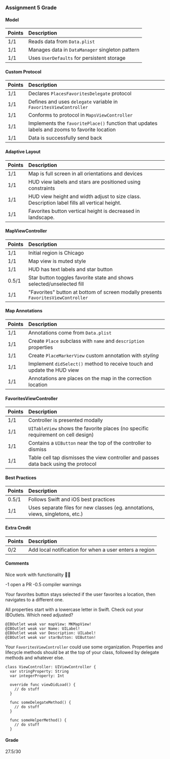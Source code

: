 ### Assignment 5 Grade

#### Model
| Points | Description |
| :--- | :--- |
| 1/1 | Reads data from `Data.plist` 
| 1/1 | Manages data in `DataManager` singleton pattern
| 1/1 | Uses `UserDefaults` for persistent storage

#### Custom Protocol
| Points | Description |
| :--- | :--- |
| 1/1 | Declares `PlacesFavoritesDelegate` protocol
| 1/1 | Defines and uses `delegate` variable in `FavoritesViewController`
| 1/1 | Conforms to protocol in `MapsViewController`
| 1/1 | Implements the `favoritePlace()` function that updates labels and zooms to favorite location
| 1/1 | Data is successfully send back

#### Adaptive Layout
| Points | Description |
| :--- | :--- |
| 1/1 | Map is full screen in all orientations and devices
| 1/1 | HUD view labels and stars are positioned using constraints
| 1/1 | HUD view height and width adjust to size class. Description label fills all vertical height.
| 1/1 | Favorites button vertical height is decreased in landscape.

#### MapViewController
| Points | Description |
| :--- | :--- |
| 1/1 | Initial region is Chicago
| 1/1 | Map view is muted style
| 1/1 | HUD has text labels and star button
| 0.5/1 | Star button toggles favorite state and shows selected/unselected fill
| 1/1 | "Favorites" button at bottom of screen modally presents `FavoritesViewController`

#### Map Annotations
| Points | Description |
| :--- | :--- |
| 1/1 | Annotations come from `Data.plist`
| 1/1 | Create `Place` subclass with `name` and `description` properties
| 1/1 | Create `PlaceMarkerView` custom annotation with _styling_
| 1/1 | Implement `didSelect()` method to receive touch and update the HUD view
| 1/1 | Annotations are places on the map in the correction location

#### FavoritesViewController
| Points | Description |
| :--- | :--- |
| 1/1 | Controller is presented modally
| 1/1 | `UITableView` shows the favorite places (no specific requirement on cell design)
| 1/1 | Contains a `UIButton` near the top of the controller to dismiss
| 1/1 | Table cell tap dismisses the view controller and passes data back using the protocol

#### Best Practices 
| Points | Description |
| :--- | :--- |
| 0.5/1 | Follows Swift and iOS best practices
| 1/1 | Uses separate files for new classes (eg. annotations, views, singletons, etc.)

#### Extra Credit
| Points | Description |
| :--- | :--- |
| 0/2 | Add local notification for when a user enters a region

#### Comments

Nice work with functionality 👍🏻 

-1 open a PR
-0.5 compiler warnings

Your favorites button stays selected if the user favorites a location, then navigates to a different one.

All properties start with a lowercase letter in Swift. Check out your IBOutlets. Which need adjusted?
```
@IBOutlet weak var mapView: MKMapView!
@IBOutlet weak var Name: UILabel!
@IBOutlet weak var Description: UILabel!
@IBOutlet weak var starButton: UIButton!
```

Your `FavoritesViewController` could use some organization. Properties and lifecycle methods should be at the top of your class, followed by delegate methods and whatever else.
```
class ViewController: UIViewController {
  var stringProperty: String
  var integerProperty: Int

  override func viewDidLoad() {
    // do stuff
  }

  func someDelegateMethod() {
    // do stuff
  }

  func someHelperMethod() {
    // do stuff
  }
```

#### Grade
27.5/30
